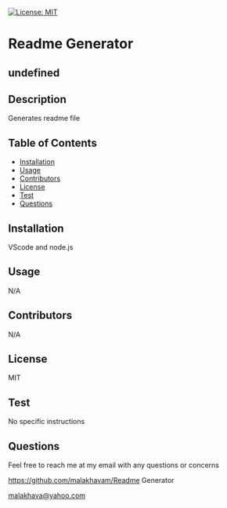  
   [![License: MIT](https://img.https://shields.io/badge/license-MIT-green.svg)](https://opensource.org/licenses/MIT)
   # Readme Generator
   ## undefined
   
   ## Description 
   
   Generates readme file
   
   ## Table of Contents  
   * [Installation](#installation)
   * [Usage](#usage)
   * [Contributors](#contibutors)
   * [License](#license)
   * [Test](#test)
   * [Questions](#questions)
   
   ## Installation 
   
   VScode and node.js

   ## Usage
   
   N/A

   ## Contributors

   N/A

   ## License

   MIT
  
   ## Test
   
   No specific instructions
   
   ## Questions
   
   Feel free to reach me at my email with any questions or concerns

   https://github.com/malakhavam/Readme Generator
   
   malakhava@yahoo.com
 